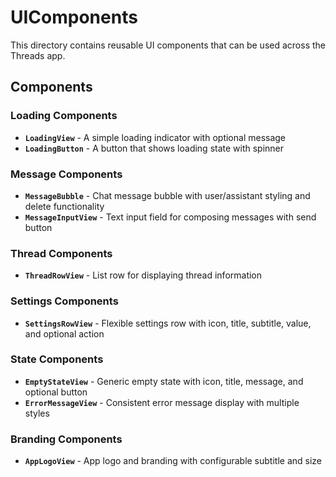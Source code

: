 # UIComponents

This directory contains reusable UI components that can be used across the Threads app.

## Components

### Loading Components
- **`LoadingView`** - A simple loading indicator with optional message
- **`LoadingButton`** - A button that shows loading state with spinner

### Message Components
- **`MessageBubble`** - Chat message bubble with user/assistant styling and delete functionality
- **`MessageInputView`** - Text input field for composing messages with send button

### Thread Components
- **`ThreadRowView`** - List row for displaying thread information

### Settings Components
- **`SettingsRowView`** - Flexible settings row with icon, title, subtitle, value, and optional action

### State Components
- **`EmptyStateView`** - Generic empty state with icon, title, message, and optional button
- **`ErrorMessageView`** - Consistent error message display with multiple styles

### Branding Components
- **`AppLogoView`** - App logo and branding with configurable subtitle and size
